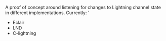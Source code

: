 A proof of concept around listening for changes to Lightning channel state in different implementations. Currently:
'

- Eclair
- LND
- C-lightning
